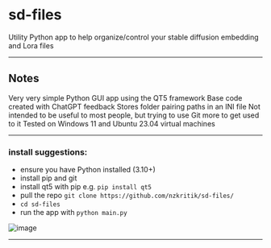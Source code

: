 # sd-files
Utility Python app to help organize/control your stable diffusion embedding and Lora files  


---  

## Notes
Very very simple Python GUI app using the QT5 framework
Base code created with ChatGPT feedback
Stores folder pairing paths in an INI file
Not intended to be useful to most people, but trying to use Git more to get used to it
Tested on Windows 11 and Ubuntu 23.04 virtual machines

---  

### install suggestions:  

 - ensure you have Python installed (3.10+)
 - install pip and git
 - install qt5 with pip e.g. ```pip install qt5```
 - pull the repo ```git clone https://github.com/nzkritik/sd-files/```
 - ```cd sd-files```
 - run the app with ```python main.py```

![image](https://github.com/nzkritik/sd-files/assets/22699493/4197d0ac-622f-48fa-87f7-2100d2ade599)  

---  


